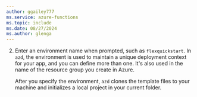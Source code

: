 ```yaml
---
author: ggailey777
ms.service: azure-functions
ms.topic: include
ms.date: 08/27/2024
ms.author: glenga
---
```


2. Enter an environment name when prompted, such as `flexquickstart`. In `azd`, the environment is used to maintain a unique deployment context for your app, and you can define more than one. It's also used in the name of the resource group you create in Azure. 

    After you specify the environment, `azd` clones the template files to your machine and initializes a local project in your current folder.